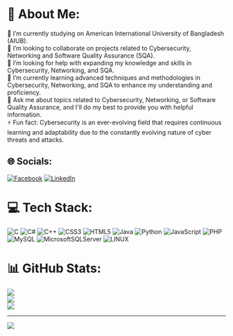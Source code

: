 # 💫 About Me:
🔭 I’m currently studying on American International University of Bangladesh (AIUB).<br>👯 I’m looking to collaborate on projects related to Cybersecurity, Networking and Software Quality Assurance (SQA).<br>🤝 I’m looking for help with expanding my knowledge and skills in Cybersecurity, Networking, and SQA.<br>🌱 I’m currently learning advanced techniques and methodologies in Cybersecurity, Networking, and SQA to enhance my understanding and proficiency.<br>💬 Ask me about topics related to Cybersecurity, Networking, or Software Quality Assurance, and I'll do my best to provide you with helpful information.<br>⚡ Fun fact: Cybersecurity is an ever-evolving field that requires continuous learning and adaptability due to the constantly evolving nature of cyber threats and attacks.


## 🌐 Socials:
[![Facebook](https://img.shields.io/badge/Facebook-%231877F2.svg?logo=Facebook&logoColor=white)](https://facebook.com/aditya.saha.961) [![LinkedIn](https://img.shields.io/badge/LinkedIn-%230077B5.svg?logo=linkedin&logoColor=white)](https://linkedin.com/in/adityasaha961) 

# 💻 Tech Stack:
![C](https://img.shields.io/badge/c-%2300599C.svg?style=plastic&logo=c&logoColor=white) ![C#](https://img.shields.io/badge/c%23-%23239120.svg?style=plastic&logo=c-sharp&logoColor=white) ![C++](https://img.shields.io/badge/c++-%2300599C.svg?style=plastic&logo=c%2B%2B&logoColor=white) ![CSS3](https://img.shields.io/badge/css3-%231572B6.svg?style=plastic&logo=css3&logoColor=white) ![HTML5](https://img.shields.io/badge/html5-%23E34F26.svg?style=plastic&logo=html5&logoColor=white) ![Java](https://img.shields.io/badge/java-%23ED8B00.svg?style=plastic&logo=java&logoColor=white) ![Python](https://img.shields.io/badge/python-3670A0?style=plastic&logo=python&logoColor=ffdd54) ![JavaScript](https://img.shields.io/badge/javascript-%23323330.svg?style=plastic&logo=javascript&logoColor=%23F7DF1E) ![PHP](https://img.shields.io/badge/php-%23777BB4.svg?style=plastic&logo=php&logoColor=white) ![MySQL](https://img.shields.io/badge/mysql-%2300f.svg?style=plastic&logo=mysql&logoColor=white) ![MicrosoftSQLServer](https://img.shields.io/badge/Microsoft%20SQL%20Sever-CC2927?style=plastic&logo=microsoft%20sql%20server&logoColor=white) ![LINUX](https://img.shields.io/badge/Linux-FCC624?style=plastic&logo=linux&logoColor=black)
# 📊 GitHub Stats:
![](https://github-readme-stats.vercel.app/api?username=asaha12&theme=radical&hide_border=false&include_all_commits=false&count_private=false)<br/>
![](https://github-readme-streak-stats.herokuapp.com/?user=asaha12&theme=radical&hide_border=false)<br/>
![](https://github-readme-stats.vercel.app/api/top-langs/?username=asaha12&theme=radical&hide_border=false&include_all_commits=false&count_private=false&layout=compact)

---
[![](https://visitcount.itsvg.in/api?id=asaha12&icon=1&color=8)](https://visitcount.itsvg.in)

<!-- Proudly created with GPRM ( https://gprm.itsvg.in ) -->
